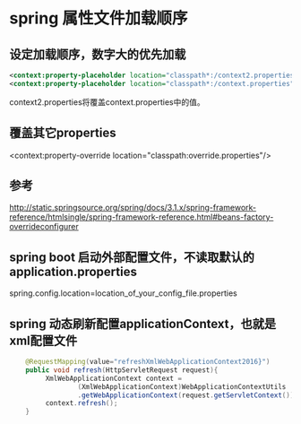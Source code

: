 # spring 属性文件加载顺序
## 设定加载顺序，数字大的优先加载

```xml
<context:property-placeholder location="classpath*:/context2.properties" order="0"/>
<context:property-placeholder location="classpath*:/context.properties" order="100"/>
```
context2.properties将覆盖context.properties中的值。

## 覆盖其它properties
<context:property-override location="classpath:override.properties"/>

## 参考
http://static.springsource.org/spring/docs/3.1.x/spring-framework-reference/htmlsingle/spring-framework-reference.html#beans-factory-overrideconfigurer
## spring boot 启动外部配置文件，不读取默认的application.properties

spring.config.location=location_of_your_config_file.properties

## spring 动态刷新配置applicationContext，也就是xml配置文件

```java
    @RequestMapping(value="refreshXmlWebApplicationContext2016}")
    public void refresh(HttpServletRequest request){
         XmlWebApplicationContext context =
                 (XmlWebApplicationContext)WebApplicationContextUtils
                 .getWebApplicationContext(request.getServletContext());
         context.refresh();
    }
```

